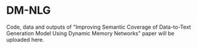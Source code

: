 # DM-NLG
Code, data and outputs of "Improving Semantic Coverage of Data-to-Text Generation Model Using Dynamic Memory Networks" paper will be uploaded here.
